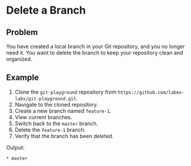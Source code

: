 # Delete a Branch

## Problem

You have created a local branch in your Git repository, and you no longer need it. You want to delete the branch to keep your repository clean and organized.

## Example

1. Clone the `git-playground` repository from `https://github.com/labex-labs/git-playground.git`.
2. Navigate to the cloned repository.
3. Create a new branch named `feature-1`.
4. View current branches.
5. Switch back to the `master` branch.
6. Delete the `feature-1` branch.
7. Verify that the branch has been deleted.

Output:

```
* master
```
